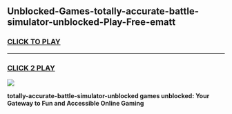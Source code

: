 
## Unblocked-Games-totally-accurate-battle-simulator-unblocked-Play-Free-ematt
<h3>
<a href="https://premium76.site?title=totally-accurate-battle-simulator-unblocked&ref=18A1">CLICK TO PLAY</a></h3>
<hr>

<h3>
<a href="https://premium76.site?title=totally-accurate-battle-simulator-unblocked&ref=18A1">CLICK 2 PLAY</a>
  
</h3>

<a href="https://premium76.site?title=totally-accurate-battle-simulator-unblocked&ref=18A1"><img src="https://clearcache.store/games.png"></a>


**totally-accurate-battle-simulator-unblocked games unblocked: Your Gateway to Fun and Accessible Online Gaming**
